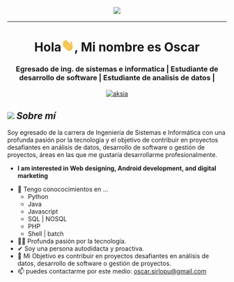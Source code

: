<p align="center">
  <img src="https://github.com/thompsonemerson/thompsonemerson/raw/master/cover-thompson.png" height="200"/>
</p>
<hr>
<h1 align="center">Hola<img src="https://raw.githubusercontent.com/ABSphreak/ABSphreak/master/gifs/Hi.gif" width="30px">, Mi nombre es Oscar</h1>
<h3 align="center">Egresado de ing. de sistemas e informatica | Estudiante de desarrollo de software | Estudiante de analisis de datos |</h3>
<p align="center">
<a href="https://www.linkedin.com/in/oscar-sp/" target="blank"><img align="center" src="https://cdn.jsdelivr.net/npm/simple-icons@3.0.1/icons/linkedin.svg" alt="aksia" height="30" width="40" /></a>

## <img src="https://media.giphy.com/media/ObNTw8Uzwy6KQ/giphy.gif" width="30px">&nbsp;***Sobre mí***
Soy egresado de la carrera de Ingeniería de Sistemas e Informática con una profunda pasión por la tecnología y el objetivo de contribuir en proyectos desafiantes en análisis de datos, desarrollo de software o gestión de proyectos, áreas en las que me gustaría desarrollarme profesionalmente.
* **I am interested in Web designing, Android development, and digital marketing**
- 📶 Tengo conococimientos en ...
  - Python
  - Java
  - Javascript
  - SQL | NOSQL
  - PHP
  - Shell | batch
- 🧑‍💻 Profunda pasión por la tecnología.
- ✔ Soy una persona autodidacta y proactiva.<br>
- 🎯 Mi Objetivo es contribuir en proyectos desafiantes en análisis de datos, desarrollo de software o gestión de proyectos.
- 📫 puedes contactarme por este medio: <a href="oscar.sirlopu@gmail.com">oscar.sirlopu@gmail.com</a>
